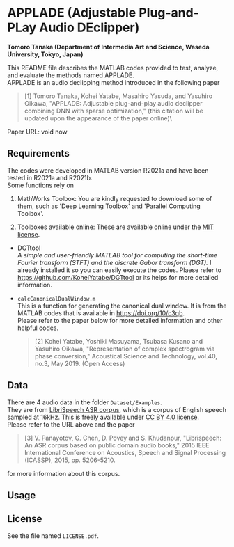 # APPLADE (Adjustable Plug-and-PLay Audio DEclipper)
**Tomoro Tanaka (Department of Intermedia Art and Science, Waseda University, Tokyo, Japan)**

This README file describes the MATLAB codes provided to test, analyze, and evaluate the methods named APPLADE.\
APPLADE is an audio declipping method introduced in the following paper
>[1] Tomoro Tanaka, Kohei Yatabe, Masahiro Yasuda, and Yasuhiro Oikawa, "APPLADE: Adjustable plug-and-play audio declipper combining DNN with sparse optimization," (this citation will be updated upon the appearance of the paper online)\

Paper URL: void now

## Requirements
The codes were developed in MATLAB version R2021a and have been tested in R2021a and R2021b.\
Some functions rely on 

1. MathWorks Toolbox: You are kindly requested to download some of them, such as 'Deep Learning Toolbox' and 'Parallel Computing Toolbox'.

2. Toolboxes available online: These are available online under the [MIT license](https://opensource.org/licenses/mit-license.php).

- DGTtool\
  *A simple and user-friendly MATLAB tool for computing the short-time Fourier transform (STFT) and the discrete Gabor transform (DGT).*
  I already installed it so you can easily execute the codes. Plaese refer to https://github.com/KoheiYatabe/DGTtool or its helps for more detailed information.

- `calcCanonicalDualWindow.m`\
  This is a function for generating the canonical dual window. It is from the MATLAB codes that is available in https://doi.org/10/c3qb. \
  Please refer to the paper  below for more detailed information and other helpful codes.
  
  >[2] Kohei Yatabe, Yoshiki Masuyama, Tsubasa Kusano and Yasuhiro Oikawa, "Representation of complex spectrogram via phase conversion," Acoustical Science and Technology, vol.40, no.3, May 2019. (Open Access)

## Data
There are 4 audio data in the folder `Dataset/Examples`.\
They are from [LibriSpeech ASR corpus](https://www.openslr.org/12/), which is a corpus of English speech sampled at 16kHz.
This is freely available under [CC BY 4.0 license](https://creativecommons.org/licenses/by/4.0/).\
Please refer to the URL above and the paper

>[3] V. Panayotov, G. Chen, D. Povey and S. Khudanpur, "Librispeech: An ASR corpus based on public domain audio books," 2015 IEEE International Conference on Acoustics, Speech and Signal Processing (ICASSP), 2015, pp. 5206-5210.

for more information about this corpus.

## Usage


## License
See the file named `LICENSE.pdf`.
